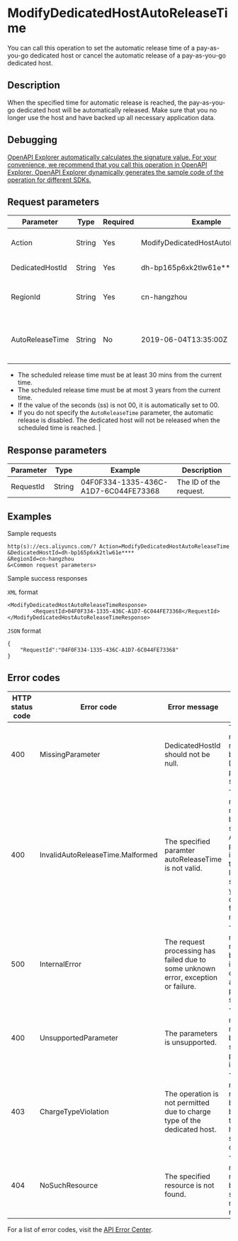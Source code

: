 # ModifyDedicatedHostAutoReleaseTime

You can call this operation to set the automatic release time of a pay-as-you-go dedicated host or cancel the automatic release of a pay-as-you-go dedicated host.

## Description

When the specified time for automatic release is reached, the pay-as-you-go dedicated host will be automatically released. Make sure that you no longer use the host and have backed up all necessary application data.

## Debugging

[OpenAPI Explorer automatically calculates the signature value. For your convenience, we recommend that you call this operation in OpenAPI Explorer. OpenAPI Explorer dynamically generates the sample code of the operation for different SDKs.](https://api.aliyun.com/#product=Ecs&api=ModifyDedicatedHostAutoReleaseTime&type=RPC&version=2014-05-26)

## Request parameters

|Parameter|Type|Required|Example|Description|
|---------|----|--------|-------|-----------|
|Action|String|Yes|ModifyDedicatedHostAutoReleaseTime|The operation that you want to perform. Set the value to ModifyDedicatedHostAutoReleaseTime. |
|DedicatedHostId|String|Yes|dh-bp165p6xk2tlw61e\*\*\*\*|The ID of the dedicated host that you want to automatically release. |
|RegionId|String|Yes|cn-hangzhou|The region ID of the dedicated host. You can call the [DescribeRegions](~~25609~~) operation to query the most recent region list. |
|AutoReleaseTime|String|No|2019-06-04T13:35:00Z|The automatic release time of the dedicated host. Specify the time in the ISO 8601 standard in the yyyy-MM-ddTHH:mm:ssZ format. The time must be in UTC+0.

 -   The scheduled release time must be at least 30 mins from the current time.
-   The scheduled release time must be at most 3 years from the current time.
-   If the value of the seconds \(ss\) is not 00, it is automatically set to 00.
-   If you do not specify the `AutoReleaseTime` parameter, the automatic release is disabled. The dedicated host will not be released when the scheduled time is reached. |

## Response parameters

|Parameter|Type|Example|Description|
|---------|----|-------|-----------|
|RequestId|String|04F0F334-1335-436C-A1D7-6C044FE73368|The ID of the request. |

## Examples

Sample requests

```
http(s)://ecs.aliyuncs.com/? Action=ModifyDedicatedHostAutoReleaseTime
&DedicatedHostId=dh-bp165p6xk2tlw61e****
&RegionId=cn-hangzhou
&<Common request parameters>
```

Sample success responses

`XML` format

```
<ModifyDedicatedHostAutoReleaseTimeResponse>
        <RequestId>04F0F334-1335-436C-A1D7-6C044FE73368</RequestId>
</ModifyDedicatedHostAutoReleaseTimeResponse>
```

`JSON` format

```
{
	"RequestId":"04F0F334-1335-436C-A1D7-6C044FE73368"
}
```

## Error codes

|HTTP status code|Error code|Error message|Description|
|----------------|----------|-------------|-----------|
|400|MissingParameter|DedicatedHostId should not be null.|The error message returned because the DedicatedHostId parameter is not specified.|
|400|InvalidAutoReleaseTime.Malformed|The specified paramter autoReleaseTime is not valid.|The error message returned because the specified AutoReleaseTime parameter is invalid. Specify the time in the ISO 8601 standard in the yyyy-MM-ddTHH:mm:ssZ format. The time must be in UTC.|
|500|InternalError|The request processing has failed due to some unknown error, exception or failure.|The error message returned because an internal error has occurred. Try again later. If the problem persists, submit a ticket.|
|400|UnsupportedParameter|The parameters is unsupported.|The error message returned because the specified parameter is invalid.|
|403|ChargeTypeViolation|The operation is not permitted due to charge type of the dedicated host.|The error message returned because the billing method of the dedicated host does not support the operation.|
|404|NoSuchResource|The specified resource is not found.|The error message returned because the specified resource does not exist.|

For a list of error codes, visit the [API Error Center](https://error-center.alibabacloud.com/status/product/Ecs).

